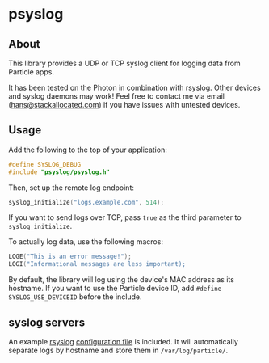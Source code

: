 # psyslog

## About

This library provides a UDP or TCP syslog client for logging data from Particle apps.

It has been tested on the Photon in combination with rsyslog. Other devices and syslog daemons may work! Feel free to contact me via email (hans@stackallocated.com) if you have issues with untested devices.

## Usage

Add the following to the top of your application:
```c
#define SYSLOG_DEBUG
#include "psyslog/psyslog.h"
```

Then, set up the remote log endpoint:
```c
syslog_initialize("logs.example.com", 514);
```

If you want to send logs over TCP, pass `true` as the third parameter to `syslog_initialize`.

To actually log data, use the following macros:
```c
LOGE("This is an error message!");
LOGI("Informational messages are less important);
```

By default, the library will log using the device's MAC address as its hostname. If you want to use the Particle device ID, add `#define SYSLOG_USE_DEVICEID` before the include.

## syslog servers

An example [rsyslog](http://www.rsyslog.com/) [configuration file](doc/rsyslog.conf) is included. It will automatically separate logs by hostname and store them in `/var/log/particle/`.
